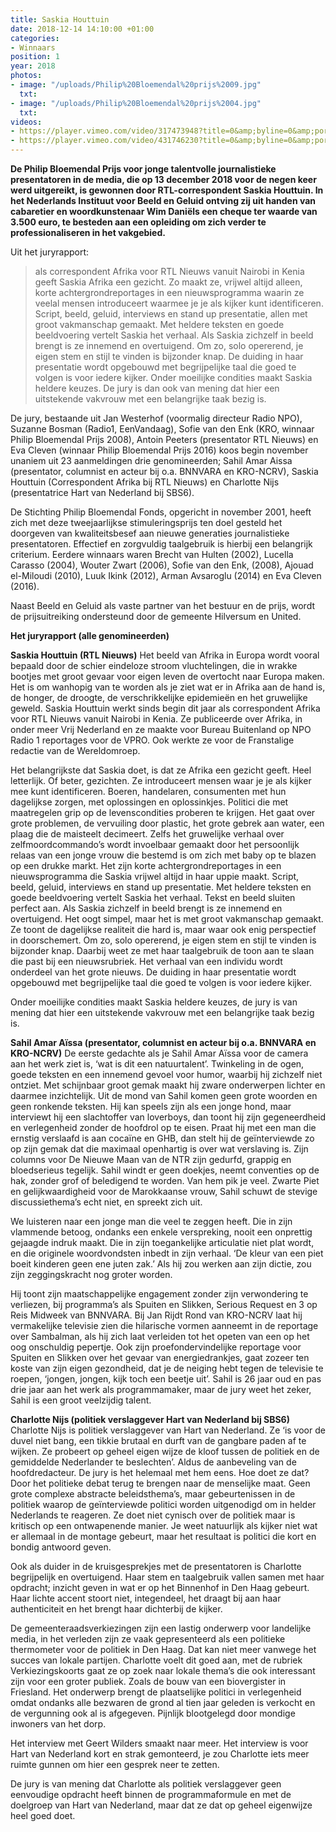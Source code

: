 ```yaml
---
title: Saskia Houttuin
date: 2018-12-14 14:10:00 +01:00
categories:
- Winnaars
position: 1
year: 2018
photos:
- image: "/uploads/Philip%20Bloemendal%20prijs%2009.jpg"
  txt: 
- image: "/uploads/Philip%20Bloemendal%20prijs%2004.jpg"
  txt: 
videos:
- https://player.vimeo.com/video/317473948?title=0&amp;byline=0&amp;portrait=0
- https://player.vimeo.com/video/431746230?title=0&amp;byline=0&amp;portrait=0
---
```


**De Philip Bloemendal Prijs voor jonge talentvolle journalistieke presentatoren in de media, die op 13 december 2018 voor de negen keer werd uitgereikt, is gewonnen door RTL-correspondent Saskia Houttuin. In het Nederlands Instituut voor Beeld en Geluid ontving zij uit handen van cabaretier en woordkunstenaar Wim Daniëls een cheque ter waarde van 3.500 euro, te besteden aan een opleiding om zich verder te professionaliseren in het vakgebied.**

<!--more-->

Uit het juryrapport:

>als correspondent Afrika voor RTL Nieuws vanuit Nairobi in Kenia geeft Saskia Afrika een gezicht. Zo maakt ze, vrijwel altijd alleen, korte achtergrondreportages in een nieuwsprogramma waarin ze veelal mensen introduceert waarmee je je als kijker kunt identificeren. Script, beeld, geluid, interviews en stand up presentatie, allen met groot vakmanschap gemaakt. Met heldere teksten en goede beeldvoering vertelt Saskia het verhaal. Als Saskia zichzelf in beeld brengt is ze innemend en overtuigend. Om zo, solo opererend, je eigen stem en stijl te vinden is bijzonder knap. De duiding in haar presentatie wordt opgebouwd met begrijpelijke taal die goed te volgen is voor iedere kijker. Onder moeilijke condities maakt Saskia heldere keuzes. De jury is dan ook van mening dat hier een uitstekende vakvrouw met een belangrijke taak bezig is.

De jury, bestaande uit Jan Westerhof (voormalig directeur Radio NPO), Suzanne Bosman (Radio1, EenVandaag), Sofie van den Enk (KRO, winnaar Philip Bloemendal Prijs 2008), Antoin Peeters (presentator RTL Nieuws) en Eva Cleven (winnaar Philip Bloemendal Prijs 2016) koos begin november unaniem uit 23 aanmeldingen drie genomineerden; Sahil Amar Aissa (presentator, columnist en acteur bij o.a. BNNVARA en KRO-NCRV), Saskia Houttuin (Correspondent Afrika bij RTL Nieuws) en Charlotte Nijs (presentatrice Hart van Nederland bij SBS6).

De Stichting Philip Bloemendal Fonds, opgericht in november 2001, heeft zich met deze tweejaarlijkse stimuleringsprijs ten doel gesteld het doorgeven van kwaliteitsbesef aan nieuwe generaties journalistieke presentatoren. Effectief en zorgvuldig taalgebruik is hierbij een belangrijk criterium. Eerdere winnaars waren Brecht van Hulten (2002), Lucella Carasso (2004), Wouter Zwart (2006), Sofie van den Enk, (2008), Ajouad el-Miloudi (2010), Luuk Ikink (2012), Arman Avsaroglu (2014) en Eva Cleven (2016).

Naast Beeld en Geluid als vaste partner van het bestuur en de prijs, wordt de prijsuitreiking ondersteund door de gemeente Hilversum en United.

**Het juryrapport (alle genomineerden)**

**Saskia Houttuin (RTL Nieuws)**
Het beeld van Afrika in Europa wordt vooral bepaald door de schier eindeloze stroom vluchtelingen, die in wrakke bootjes met groot gevaar voor eigen leven de overtocht naar Europa maken. Het is om wanhopig van te worden als je ziet wat er in Afrika aan de hand is, de honger, de droogte, de verschrikkelijke epidemieën en het gruwelijke geweld. Saskia Houttuin werkt sinds begin dit jaar als correspondent Afrika voor RTL Nieuws vanuit Nairobi in Kenia. Ze publiceerde over Afrika, in onder meer Vrij Nederland en ze maakte voor Bureau Buitenland op NPO Radio 1 reportages voor de VPRO. Ook werkte ze voor de Franstalige redactie van de Wereldomroep.

Het belangrijkste dat Saskia doet, is dat ze Afrika een gezicht geeft. Heel letterlijk. Of beter, gezichten. Ze introduceert mensen waar je je als kijker mee kunt identificeren. Boeren, handelaren, consumenten met hun dagelijkse zorgen, met oplossingen en oplossinkjes. Politici die met maatregelen grip op de levenscondities proberen te krijgen. Het gaat over grote problemen, de vervuiling door plastic, het grote gebrek aan water, een plaag die de maisteelt decimeert. Zelfs het gruwelijke verhaal over zelfmoordcommando’s wordt invoelbaar gemaakt door het persoonlijk relaas van een jonge vrouw die bestemd is om zich met baby op te blazen op een drukke markt. Het zijn korte achtergrondreportages in een nieuwsprogramma die Saskia vrijwel altijd in haar uppie maakt. Script, beeld, geluid, interviews en stand up presentatie. Met heldere teksten en goede beeldvoering vertelt Saskia het verhaal. Tekst en beeld sluiten perfect aan. Als Saskia zichzelf in beeld brengt is ze innemend en overtuigend. Het oogt simpel, maar het is met groot vakmanschap gemaakt. Ze toont de dagelijkse realiteit die hard is, maar waar ook enig perspectief in doorschemert.
Om zo, solo opererend, je eigen stem en stijl te vinden is bijzonder knap. Daarbij weet ze met haar taalgebruik de toon aan te slaan die past bij een nieuwsrubriek. Het verhaal van een individu wordt onderdeel van het grote nieuws. De duiding in haar presentatie wordt opgebouwd met begrijpelijke taal die goed te volgen is voor iedere kijker.

Onder moeilijke condities maakt Saskia heldere keuzes, de jury is van mening dat hier een uitstekende vakvrouw met een belangrijke taak bezig is.

**Sahil Amar Aïssa (presentator, columnist en acteur bij o.a. BNNVARA en KRO-NCRV)**
De eerste gedachte als je Sahil Amar Aïssa voor de camera aan het werk ziet is, ‘wat is dit een natuurtalent’. Twinkeling in de ogen, goede teksten en een innemend gevoel voor humor, waarbij hij zichzelf niet ontziet. Met schijnbaar groot gemak maakt hij zware onderwerpen lichter en daarmee inzichtelijk. Uit de mond van Sahil komen geen grote woorden en geen ronkende teksten. Hij kan speels zijn als een jonge hond, maar interviewt hij een slachtoffer van loverboys, dan toont hij zijn gegeneerdheid en verlegenheid zonder de hoofdrol op te eisen. Praat hij met een man die ernstig verslaafd is aan cocaïne en GHB, dan stelt hij de geïnterviewde zo op zijn gemak dat die maximaal openhartig is over wat verslaving is. Zijn columns voor De Nieuwe Maan van de NTR zijn gedurfd, grappig en bloedserieus tegelijk. Sahil windt er geen doekjes, neemt conventies op de hak, zonder grof of beledigend te worden. Van hem pik je veel. Zwarte Piet en gelijkwaardigheid voor de Marokkaanse vrouw, Sahil schuwt de stevige discussiethema’s echt niet, en spreekt zich uit.

We luisteren naar een jonge man die veel te zeggen heeft. Die in zijn vlammende betoog, ondanks een enkele verspreking, nooit een onprettig gejaagde indruk maakt. Die in zijn toegankelijke articulatie niet plat wordt, en die originele woordvondsten inbedt in zijn verhaal. ‘De kleur van een piet boeit kinderen geen ene juten zak.’ Als hij zou werken aan zijn dictie, zou zijn zeggingskracht nog groter worden. 

Hij toont zijn maatschappelijke engagement zonder zijn verwondering te verliezen, bij programma’s als Spuiten en Slikken, Serious Request en 3 op Reis Midweek van BNNVARA. Bij Jan Rijdt Rond van KRO-NCRV laat hij vermakelijke televisie zien die hilarische vormen aanneemt in de reportage over Sambalman, als hij zich laat verleiden tot het opeten van een op het oog onschuldig pepertje. Ook zijn proefondervindelijke reportage voor Spuiten en Slikken over het gevaar van energiedrankjes, gaat zozeer ten koste van zijn eigen gezondheid, dat je de neiging hebt tegen de televisie te roepen, ‘jongen, jongen, kijk toch een beetje uit’. Sahil is 26 jaar oud en pas drie jaar aan het werk als programmamaker, maar de jury weet het zeker, Sahil is een groot veelzijdig talent.

**Charlotte Nijs (politiek verslaggever Hart van Nederland bij SBS6)**
Charlotte Nijs is politiek verslaggever van Hart van Nederland. Ze ‘is voor de duvel niet bang, een tikkie brutaal en durft van de gangbare paden af te wijken. Ze probeert op geheel eigen wijze de kloof tussen de politiek en de gemiddelde Nederlander te beslechten’. Aldus de aanbeveling van de hoofdredacteur. De jury is het helemaal met hem eens.
Hoe doet ze dat? Door het politieke debat terug te brengen naar de menselijke maat. Geen grote complexe abstracte beleidsthema’s, maar gebeurtenissen in de politiek waarop de geïnterviewde politici worden uitgenodigd om in helder Nederlands te reageren. Ze doet niet cynisch over de politiek maar is kritisch op een ontwapenende manier. Je weet natuurlijk als kijker niet wat er allemaal in de montage gebeurt, maar het resultaat is politici die kort en bondig antwoord geven.

Ook als duider in de kruisgesprekjes met de presentatoren is Charlotte begrijpelijk en overtuigend. Haar stem en taalgebruik vallen samen met haar opdracht; inzicht geven in wat er op het Binnenhof in Den Haag gebeurt. Haar lichte accent stoort niet, integendeel, het draagt bij aan haar authenticiteit en het brengt haar dichterbij de kijker. 

De gemeenteraadsverkiezingen zijn een lastig onderwerp voor landelijke media, in het verleden zijn ze vaak gepresenteerd als een politieke thermometer voor de politiek in Den Haag. Dat kan niet meer vanwege het succes van lokale partijen. Charlotte voelt dit goed aan, met de rubriek Verkiezingskoorts gaat ze op zoek naar lokale thema’s die ook interessant zijn voor een groter publiek. Zoals de bouw van een biovergister in Friesland. Het onderwerp brengt de plaatselijke politici in verlegenheid omdat ondanks alle bezwaren de grond al tien jaar geleden is verkocht en de vergunning ook al is afgegeven. Pijnlijk blootgelegd door mondige inwoners van het dorp.

Het interview met Geert Wilders smaakt naar meer. Het interview is voor Hart van Nederland kort en strak gemonteerd, je zou Charlotte iets meer ruimte gunnen om hier een gesprek neer te zetten.

De jury is van mening dat Charlotte als politiek verslaggever geen eenvoudige opdracht heeft binnen de programmaformule en met de doelgroep van Hart van Nederland, maar dat ze dat op geheel eigenwijze heel goed doet.

